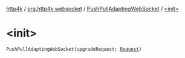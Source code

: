 [http4k](../../index.md) / [org.http4k.websocket](../index.md) / [PushPullAdaptingWebSocket](index.md) / [&lt;init&gt;](./-init-.md)

# &lt;init&gt;

`PushPullAdaptingWebSocket(upgradeRequest: `[`Request`](../../org.http4k.core/-request/index.md)`)`
